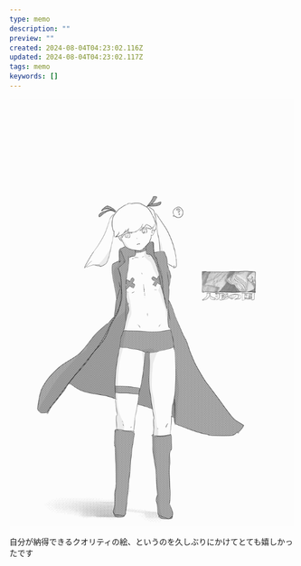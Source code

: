 ```yaml
---
type: memo
description: ""
preview: ""
created: 2024-08-04T04:23:02.116Z
updated: 2024-08-04T04:23:02.117Z
tags: memo
keywords: []
---
```


![人形の国-那由他-fa](../assets/images/2024-08-03T100901.png)

自分が納得できるクオリティの絵、というのを久しぶりにかけてとても嬉しかったです
